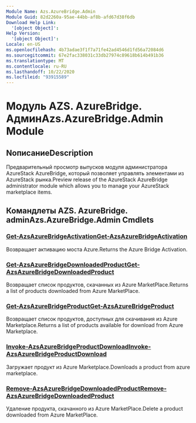 ```yaml
---
Module Name: Azs.AzureBridge.Admin
Module Guid: 82d2260a-95ae-44bb-af8b-afd67d38f6db
Download Help Link:
  '[object Object]': 
Help Version:
  '[object Object]': 
Locale: en-US
ms.openlocfilehash: 4b73adae3f1f7a71fe42ad4546d1fd56a72084d6
ms.sourcegitcommit: 67e2fac338031c33db27974c89618b614b491b36
ms.translationtype: MT
ms.contentlocale: ru-RU
ms.lasthandoff: 10/22/2020
ms.locfileid: "93915589"
---
```

# <span data-ttu-id="be1d5-101">Модуль AZS. AzureBridge. Админ</span><span class="sxs-lookup"><span data-stu-id="be1d5-101">Azs.AzureBridge.Admin Module</span></span>
## <span data-ttu-id="be1d5-102">Nописание</span><span class="sxs-lookup"><span data-stu-id="be1d5-102">Description</span></span>
<span data-ttu-id="be1d5-103">Предварительный просмотр выпусков модуля администратора AzureStack AzureBridge, который позволяет управлять элементами из AzureStack рынка.</span><span class="sxs-lookup"><span data-stu-id="be1d5-103">Preview release of the AzureStack AzureBridge administrator module which allows you to manage your AzureStack marketplace items.</span></span> 

## <span data-ttu-id="be1d5-104">Командлеты AZS. AzureBridge. admin</span><span class="sxs-lookup"><span data-stu-id="be1d5-104">Azs.AzureBridge.Admin Cmdlets</span></span>
### [<span data-ttu-id="be1d5-105">Get-AzsAzureBridgeActivation</span><span class="sxs-lookup"><span data-stu-id="be1d5-105">Get-AzsAzureBridgeActivation</span></span>](Get-AzsAzureBridgeActivation.md)
<span data-ttu-id="be1d5-106">Возвращает активацию моста Azure.</span><span class="sxs-lookup"><span data-stu-id="be1d5-106">Returns the Azure Bridge Activation.</span></span>

### [<span data-ttu-id="be1d5-107">Get-AzsAzureBridgeDownloadedProduct</span><span class="sxs-lookup"><span data-stu-id="be1d5-107">Get-AzsAzureBridgeDownloadedProduct</span></span>](Get-AzsAzureBridgeDownloadedProduct.md)
<span data-ttu-id="be1d5-108">Возвращает список продуктов, скачанных из Azure MarketPlace.</span><span class="sxs-lookup"><span data-stu-id="be1d5-108">Returns a list of products downloaded from Azure MarketPlace.</span></span>

### [<span data-ttu-id="be1d5-109">Get-AzsAzureBridgeProduct</span><span class="sxs-lookup"><span data-stu-id="be1d5-109">Get-AzsAzureBridgeProduct</span></span>](Get-AzsAzureBridgeProduct.md)
<span data-ttu-id="be1d5-110">Возвращает список продуктов, доступных для скачивания из Azure Marketplace.</span><span class="sxs-lookup"><span data-stu-id="be1d5-110">Returns a list of products available for download from Azure Marketplace.</span></span>

### [<span data-ttu-id="be1d5-111">Invoke-AzsAzureBridgeProductDownload</span><span class="sxs-lookup"><span data-stu-id="be1d5-111">Invoke-AzsAzureBridgeProductDownload</span></span>](Invoke-AzsAzureBridgeProductDownload.md)
<span data-ttu-id="be1d5-112">Загружает продукт из Azure Marketplace.</span><span class="sxs-lookup"><span data-stu-id="be1d5-112">Downloads a product from azure marketplace.</span></span>

### [<span data-ttu-id="be1d5-113">Remove-AzsAzureBridgeDownloadedProduct</span><span class="sxs-lookup"><span data-stu-id="be1d5-113">Remove-AzsAzureBridgeDownloadedProduct</span></span>](Remove-AzsAzureBridgeDownloadedProduct.md)
<span data-ttu-id="be1d5-114">Удаление продукта, скачанного из Azure MarketPlace.</span><span class="sxs-lookup"><span data-stu-id="be1d5-114">Delete a product downloaded from Azure MarketPlace.</span></span>

